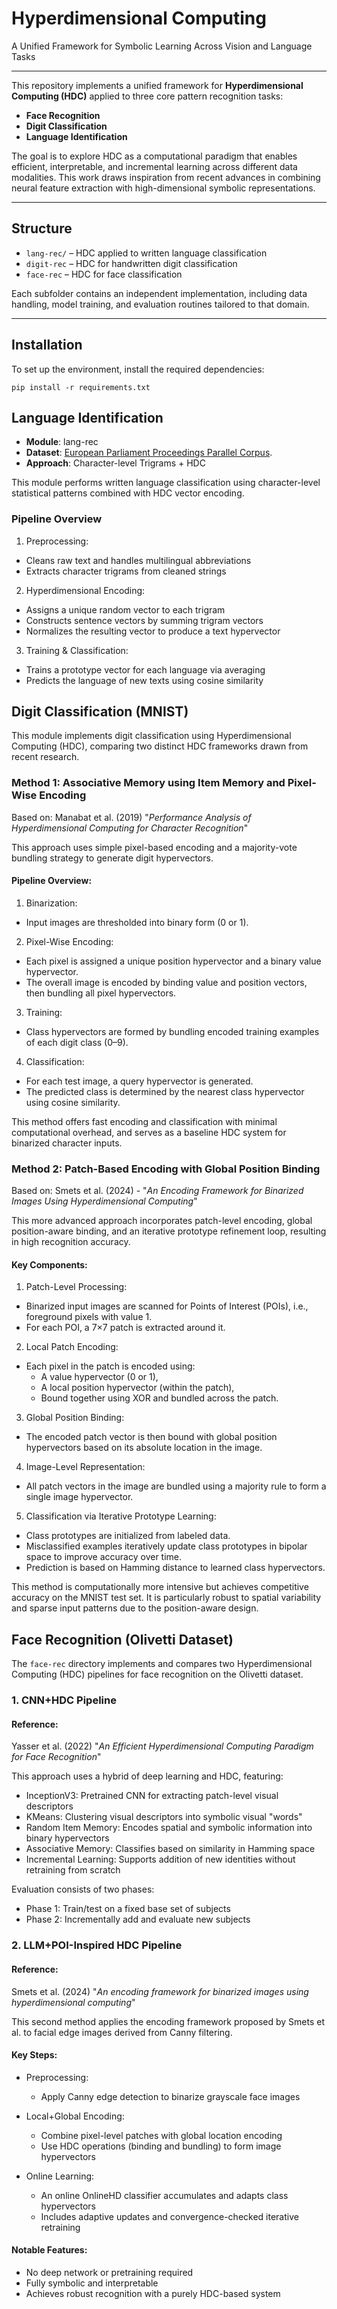# Hyperdimensional Computing
A Unified Framework for Symbolic Learning Across Vision and Language Tasks

---

This repository implements a unified framework for **Hyperdimensional Computing (HDC)** applied to three core pattern recognition tasks:

- **Face Recognition**
- **Digit Classification**
- **Language Identification**

The goal is to explore HDC as a computational paradigm that enables efficient, interpretable, and incremental learning across different data modalities. This work draws inspiration from recent advances in combining neural feature extraction with high-dimensional symbolic representations.

---

## Structure

- `lang-rec/` – HDC applied to written language classification
- `digit-rec` – HDC for handwritten digit classification
- `face-rec` – HDC for face classification

Each subfolder contains an independent implementation, including data handling, model training, and evaluation routines tailored to that domain.

---

## Installation

To set up the environment, install the required dependencies:

```
pip install -r requirements.txt
```

## Language Identification

 - **Module**: lang-rec
 - **Dataset**: [European Parliament Proceedings Parallel Corpus](https://www.statmt.org/europarl/).
 - **Approach**: Character-level Trigrams + HDC

This module performs written language classification using character-level statistical patterns combined with HDC vector encoding.

### Pipeline Overview

1. Preprocessing:

- Cleans raw text and handles multilingual abbreviations
- Extracts character trigrams from cleaned strings

2. Hyperdimensional Encoding:

- Assigns a unique random vector to each trigram
- Constructs sentence vectors by summing trigram vectors
- Normalizes the resulting vector to produce a text hypervector

3. Training & Classification:

- Trains a prototype vector for each language via averaging
- Predicts the language of new texts using cosine similarity

## Digit Classification (MNIST)

This module implements digit classification using Hyperdimensional Computing (HDC), comparing two distinct HDC frameworks drawn from recent research.

### Method 1: Associative Memory using Item Memory and Pixel-Wise Encoding

Based on: Manabat et al. (2019) "*Performance Analysis of Hyperdimensional Computing for Character Recognition*"

This approach uses simple pixel-based encoding and a majority-vote bundling strategy to generate digit hypervectors.

#### Pipeline Overview:

1. Binarization:

 - Input images are thresholded into binary form (0 or 1).

2. Pixel-Wise Encoding:

 - Each pixel is assigned a unique position hypervector and a binary value hypervector.
 - The overall image is encoded by binding value and position vectors, then bundling all pixel hypervectors.

3. Training:

 - Class hypervectors are formed by bundling encoded training examples of each digit class (0–9).

4. Classification:

 - For each test image, a query hypervector is generated.
 - The predicted class is determined by the nearest class hypervector using cosine similarity.

This method offers fast encoding and classification with minimal computational overhead, and serves as a baseline HDC system for binarized character inputs.

### Method 2: Patch-Based Encoding with Global Position Binding

Based on: Smets et al. (2024) - "*An Encoding Framework for Binarized Images Using Hyperdimensional Computing*"

This more advanced approach incorporates patch-level encoding, global position-aware binding, and an iterative prototype refinement loop, resulting in high recognition accuracy.

#### Key Components:

1. Patch-Level Processing:

 - Binarized input images are scanned for Points of Interest (POIs), i.e., foreground pixels with value 1.
 - For each POI, a 7×7 patch is extracted around it.

2. Local Patch Encoding:

 - Each pixel in the patch is encoded using:
    - A value hypervector (0 or 1),
    - A local position hypervector (within the patch),
    - Bound together using XOR and bundled across the patch.

3. Global Position Binding:

- The encoded patch vector is then bound with global position hypervectors based on its absolute location in the image.

4. Image-Level Representation:

- All patch vectors in the image are bundled using a majority rule to form a single image hypervector.

5. Classification via Iterative Prototype Learning:

- Class prototypes are initialized from labeled data.
- Misclassified examples iteratively update class prototypes in bipolar space to improve accuracy over time.
- Prediction is based on Hamming distance to learned class hypervectors.

This method is computationally more intensive but achieves competitive accuracy on the MNIST test set. It is particularly robust to spatial variability and sparse input patterns due to the position-aware design.

## Face Recognition (Olivetti Dataset)

The `face-rec` directory implements and compares two Hyperdimensional Computing (HDC) pipelines for face recognition on the Olivetti dataset.

### 1. CNN+HDC Pipeline

#### Reference:
Yasser et al. (2022) "*An Efficient Hyperdimensional Computing Paradigm for Face Recognition*"

This approach uses a hybrid of deep learning and HDC, featuring:

 - InceptionV3: Pretrained CNN for extracting patch-level visual descriptors
 - KMeans: Clustering visual descriptors into symbolic visual "words"
 - Random Item Memory: Encodes spatial and symbolic information into binary hypervectors
 - Associative Memory: Classifies based on similarity in Hamming space
 - Incremental Learning: Supports addition of new identities without retraining from scratch

Evaluation consists of two phases:

 - Phase 1: Train/test on a fixed base set of subjects
 - Phase 2: Incrementally add and evaluate new subjects

### 2. LLM+POI-Inspired HDC Pipeline

#### Reference:
Smets et al. (2024) "*An encoding framework for binarized images using hyperdimensional computing*"

This second method applies the encoding framework proposed by Smets et al. to facial edge images derived from Canny filtering.

#### Key Steps:
 - Preprocessing:
     - Apply Canny edge detection to binarize grayscale face images
 - Local+Global Encoding:
     - Combine pixel-level patches with global location encoding
     - Use HDC operations (binding and bundling) to form image hypervectors

 - Online Learning:
    - An online OnlineHD classifier accumulates and adapts class hypervectors
    - Includes adaptive updates and convergence-checked iterative retraining

#### Notable Features:
 - No deep network or pretraining required
 - Fully symbolic and interpretable
 - Achieves robust recognition with a purely HDC-based system